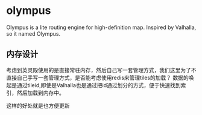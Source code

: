 # olympus
Olympus is a lite routing engine for high-definition map. Inspired by Valhalla, so it named Olympus.

## 内存设计
考虑到英灵殿使用的是直接常驻内存，然后自己写一套管理方式，我们这里为了不直接自己手写一套管理方式，是否能考虑使用redis来管理tiles的加载？
数据的唤起是通过tileid,即使是Valhalla也是通过把id通过划分的方式，便于快速找到索引，然后加载到内存中。 

这样的好处就是也方便更新

